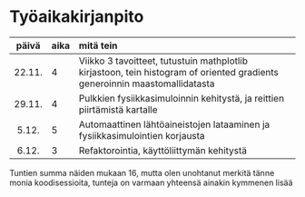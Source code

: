 # Työaikakirjanpito

| päivä | aika | mitä tein  |
| :----:|:-----| :-----|
| 22.11. | 4   | Viikko 3 tavoitteet, tutustuin mathplotlib kirjastoon, tein histogram of oriented gradients generoinnin maastomallidatasta |
| 29.11. | 4   | Pulkkien fysiikkasimuloinnin kehitystä, ja reittien piirtämistä kartalle |
| 5.12. | 5   | Automaattinen lähtöaineistojen lataaminen ja fysiikkasimulointien korjausta |
| 6.12. | 3   | Refaktorointia, käyttöliittymän kehitystä |


Tuntien summa näiden mukaan 16, mutta olen unohtanut merkitä tänne monia koodisessioita, tunteja on varmaan yhteensä ainakin kymmenen lisää
